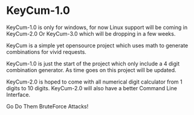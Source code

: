 # KeyCum-1.0

KeyCum-1.0 is only for windows, for now
Linux support will be coming in KeyCum-2.0 Or KeyCum-3.0 which will be dropping in a few weeks.

KeyCum is a simple yet opensource project which uses math to generate combinations for vivid requests.

KeyCum-1.0 is just the start of the project which only include a 4 digit combination generator.
As time goes on this project will be updated.

KeyCum-2.0 is hoped to come with all numerical digit calculator from 1 digits to 10 digits.
KeyCum-2.0 will also have a better Command Line Interface.

Go Do Them BruteForce Attacks!
